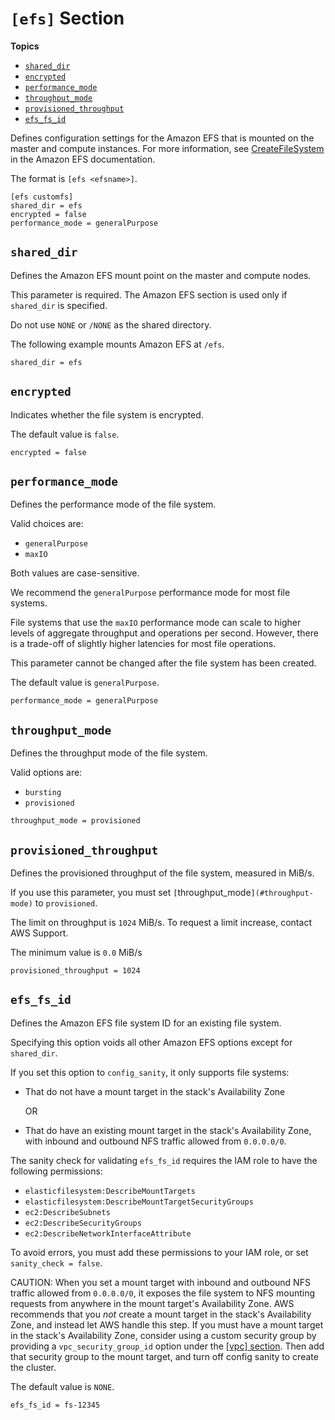 # `[efs]` Section<a name="efs-section"></a>

**Topics**
+ [`shared_dir`](#id6)
+ [`encrypted`](#id7)
+ [`performance_mode`](#performance-mode)
+ [`throughput_mode`](#throughput-mode)
+ [`provisioned_throughput`](#provisioned-throughput)
+ [`efs_fs_id`](#efs-fs-id)

Defines configuration settings for the Amazon EFS that is mounted on the master and compute instances\. For more information, see [CreateFileSystem](https://docs.aws.amazon.com/efs/latest/ug/API_CreateFileSystem.html) in the Amazon EFS documentation\.

The format is `[efs <efsname>]`\.

```
[efs customfs]
shared_dir = efs
encrypted = false
performance_mode = generalPurpose
```

## `shared_dir`<a name="id6"></a>

Defines the Amazon EFS mount point on the master and compute nodes\.

This parameter is required\. The Amazon EFS section is used only if `shared_dir` is specified\.

Do not use `NONE` or `/NONE` as the shared directory\.

The following example mounts Amazon EFS at `/efs`\.

```
shared_dir = efs
```

## `encrypted`<a name="id7"></a>

Indicates whether the file system is encrypted\.

The default value is `false`\.

```
encrypted = false
```

## `performance_mode`<a name="performance-mode"></a>

Defines the performance mode of the file system\.

Valid choices are:
+ `generalPurpose`
+ `maxIO`

 Both values are case\-sensitive\.

We recommend the `generalPurpose` performance mode for most file systems\.

File systems that use the `maxIO` performance mode can scale to higher levels of aggregate throughput and operations per second\. However, there is a trade\-off of slightly higher latencies for most file operations\.

This parameter cannot be changed after the file system has been created\.

The default value is `generalPurpose`\.

```
performance_mode = generalPurpose
```

## `throughput_mode`<a name="throughput-mode"></a>

Defines the throughput mode of the file system\.

Valid options are:
+ `bursting`
+ `provisioned`

```
throughput_mode = provisioned
```

## `provisioned_throughput`<a name="provisioned-throughput"></a>

Defines the provisioned throughput of the file system, measured in MiB/s\.

If you use this parameter, you must set `[`throughput_mode`](#throughput-mode)` to `provisioned`\.

The limit on throughput is `1024` MiB/s\. To request a limit increase, contact AWS Support\.

The minimum value is `0.0` MiB/s

```
provisioned_throughput = 1024
```

## `efs_fs_id`<a name="efs-fs-id"></a>

Defines the Amazon EFS file system ID for an existing file system\.

Specifying this option voids all other Amazon EFS options except for `shared_dir`\.

If you set this option to `config_sanity`, it only supports file systems:
+ That do not have a mount target in the stack's Availability Zone

  OR
+ That do have an existing mount target in the stack's Availability Zone, with inbound and outbound NFS traffic allowed from `0.0.0.0/0`\.

The sanity check for validating `efs_fs_id` requires the IAM role to have the following permissions:
+ `elasticfilesystem:DescribeMountTargets`
+ `elasticfilesystem:DescribeMountTargetSecurityGroups`
+ `ec2:DescribeSubnets`
+ `ec2:DescribeSecurityGroups`
+ `ec2:DescribeNetworkInterfaceAttribute`

To avoid errors, you must add these permissions to your IAM role, or set `sanity_check = false`\.

CAUTION: When you set a mount target with inbound and outbound NFS traffic allowed from `0.0.0.0/0`, it exposes the file system to NFS mounting requests from anywhere in the mount target's Availability Zone\. AWS recommends that you *not* create a mount target in the stack's Availability Zone, and instead let AWS handle this step\. If you must have a mount target in the stack's Availability Zone, consider using a custom security group by providing a `vpc_security_group_id` option under the [[vpc] section](vpc-section.md)\. Then add that security group to the mount target, and turn off config sanity to create the cluster\.

The default value is `NONE`\.

```
efs_fs_id = fs-12345
```